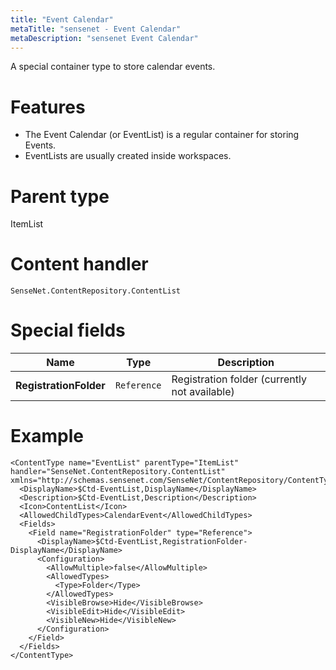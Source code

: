 ```yaml
---
title: "Event Calendar"
metaTitle: "sensenet - Event Calendar"
metaDescription: "sensenet Event Calendar"
---
```


A special container type to store calendar events.

# Features

- The Event Calendar (or EventList) is a regular container for storing Events.
- EventLists are usually created inside workspaces.

# Parent type

ItemList

# Content handler

`SenseNet.ContentRepository.ContentList`

# Special fields

| Name            | Type        | Description    |
| --------------- | ----------- | -------------- |
| **RegistrationFolder**        | `Reference` | Registration folder (currently not available) |

# Example

```
<ContentType name="EventList" parentType="ItemList" handler="SenseNet.ContentRepository.ContentList" xmlns="http://schemas.sensenet.com/SenseNet/ContentRepository/ContentTypeDefinition">
  <DisplayName>$Ctd-EventList,DisplayName</DisplayName>
  <Description>$Ctd-EventList,Description</Description>
  <Icon>ContentList</Icon>
  <AllowedChildTypes>CalendarEvent</AllowedChildTypes>
  <Fields>
    <Field name="RegistrationFolder" type="Reference">
      <DisplayName>$Ctd-EventList,RegistrationFolder-DisplayName</DisplayName>
      <Configuration>
        <AllowMultiple>false</AllowMultiple>
        <AllowedTypes>
          <Type>Folder</Type>
        </AllowedTypes>
        <VisibleBrowse>Hide</VisibleBrowse>
        <VisibleEdit>Hide</VisibleEdit>
        <VisibleNew>Hide</VisibleNew>
      </Configuration>
    </Field>
  </Fields>
</ContentType>
```
